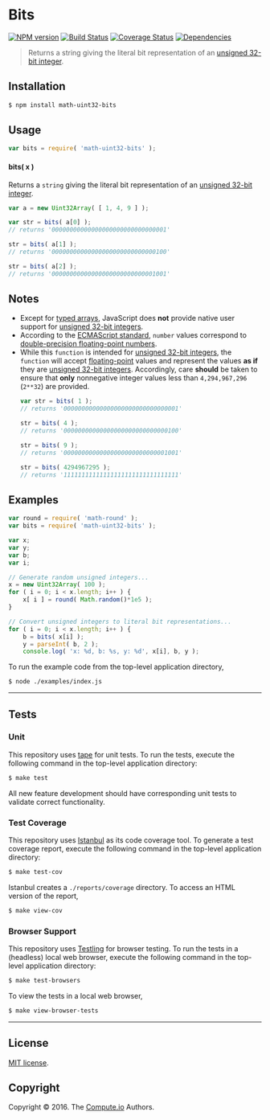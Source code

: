 Bits
===
[![NPM version][npm-image]][npm-url] [![Build Status][build-image]][build-url] [![Coverage Status][coverage-image]][coverage-url] [![Dependencies][dependencies-image]][dependencies-url]

> Returns a string giving the literal bit representation of an [unsigned 32-bit integer][integer].


## Installation

``` bash
$ npm install math-uint32-bits
```


## Usage

``` javascript
var bits = require( 'math-uint32-bits' );
```

#### bits( x )

Returns a `string` giving the literal bit representation of an [unsigned 32-bit integer][integer].

``` javascript
var a = new Uint32Array( [ 1, 4, 9 ] );

var str = bits( a[0] );
// returns '00000000000000000000000000000001'

str = bits( a[1] );
// returns '00000000000000000000000000000100'

str = bits( a[2] );
// returns '00000000000000000000000000001001'
```


## Notes

* 	Except for [typed arrays][typed-arrays], JavaScript does __not__ provide native user support for [unsigned 32-bit integers][integer].
*	According to the [ECMAScript standard][ecma-262], `number` values correspond to [double-precision floating-point numbers][ieee754].
* 	While this `function` is intended for [unsigned 32-bit integers][integer], the `function` will accept [floating-point][ieee754] values and represent the values __as if__ they are [unsigned 32-bit integers][integer]. Accordingly, care __should__ be taken to ensure that __only__ nonnegative integer values less than `4,294,967,296` (`2**32`) are provided.
	``` javascript
	var str = bits( 1 );
	// returns '00000000000000000000000000000001'

	str = bits( 4 );
	// returns '00000000000000000000000000000100'

	str = bits( 9 );
	// returns '00000000000000000000000000001001'

	str = bits( 4294967295 );
	// returns '11111111111111111111111111111111'
	```


## Examples

``` javascript
var round = require( 'math-round' );
var bits = require( 'math-uint32-bits' );

var x;
var y;
var b;
var i;

// Generate random unsigned integers...
x = new Uint32Array( 100 );
for ( i = 0; i < x.length; i++ ) {
	x[ i ] = round( Math.random()*1e5 );
}

// Convert unsigned integers to literal bit representations...
for ( i = 0; i < x.length; i++ ) {
	b = bits( x[i] );
	y = parseInt( b, 2 );
	console.log( 'x: %d, b: %s, y: %d', x[i], b, y );
```

To run the example code from the top-level application directory,

``` bash
$ node ./examples/index.js
```


---
## Tests

### Unit

This repository uses [tape][tape] for unit tests. To run the tests, execute the following command in the top-level application directory:

``` bash
$ make test
```

All new feature development should have corresponding unit tests to validate correct functionality.


### Test Coverage

This repository uses [Istanbul][istanbul] as its code coverage tool. To generate a test coverage report, execute the following command in the top-level application directory:

``` bash
$ make test-cov
```

Istanbul creates a `./reports/coverage` directory. To access an HTML version of the report,

``` bash
$ make view-cov
```


### Browser Support

This repository uses [Testling][testling] for browser testing. To run the tests in a (headless) local web browser, execute the following command in the top-level application directory:

``` bash
$ make test-browsers
```

To view the tests in a local web browser,

``` bash
$ make view-browser-tests
```

<!-- [![browser support][browsers-image]][browsers-url] -->


---
## License

[MIT license](http://opensource.org/licenses/MIT).


## Copyright

Copyright &copy; 2016. The [Compute.io][compute-io] Authors.


[npm-image]: http://img.shields.io/npm/v/math-uint32-bits.svg
[npm-url]: https://npmjs.org/package/math-uint32-bits

[build-image]: http://img.shields.io/travis/math-io/uint32-bits/master.svg
[build-url]: https://travis-ci.org/math-io/uint32-bits

[coverage-image]: https://img.shields.io/codecov/c/github/math-io/uint32-bits/master.svg
[coverage-url]: https://codecov.io/github/math-io/uint32-bits?branch=master

[dependencies-image]: http://img.shields.io/david/math-io/uint32-bits.svg
[dependencies-url]: https://david-dm.org/math-io/uint32-bits

[dev-dependencies-image]: http://img.shields.io/david/dev/math-io/uint32-bits.svg
[dev-dependencies-url]: https://david-dm.org/dev/math-io/uint32-bits

[github-issues-image]: http://img.shields.io/github/issues/math-io/uint32-bits.svg
[github-issues-url]: https://github.com/math-io/uint32-bits/issues

[tape]: https://github.com/substack/tape
[istanbul]: https://github.com/gotwarlost/istanbul
[testling]: https://ci.testling.com

[compute-io]: https://github.com/compute-io/
[integer]: https://en.wikipedia.org/wiki/Integer_(computer_science)
[typed-arrays]: https://developer.mozilla.org/en-US/docs/Web/JavaScript/Typed_arrays
[ecma-262]: http://www.ecma-international.org/ecma-262/5.1/#sec-4.3.19
[ieee754]: https://en.wikipedia.org/wiki/IEEE_754-1985
